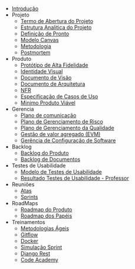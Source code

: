 - [Introdução](introducao)
- Projeto
  - [Termo de Abertura do Projeto](docs/projeto/tap)
  - [Estrutura Analitica do Projeto](docs/projeto/eap)
  - [Definição de Pronto](docs/projeto/definicaopronto)
  - [Modelo Canvas](docs/projeto/canvas)
  - [Metodologia](docs/projeto/metodologia)
  - [Postmortem](docs/projeto/postmortem)
- Produto
  - [Protótipo de Alta Fidelidade](docs/projeto/prototipo)
  - [Identidade Visual](docs/projeto/identidadevisual)
  - [Documento de Visão](docs/projeto/documentovisao)
  - [Documento de Arquitetura](docs/projeto/documentoarquitetura)
  - [NFR](docs/projeto/nfr)
  - [Especificação de Casos de Uso](docs/projeto/especificacaocasosdeuso)
  - [Minimo Produto Viável](docs/projeto/mvp)
- Gerencia
  - [Plano de comunicação](docs/projeto/planocomunicacao)
  - [Plano de Gerenciamento de Risco](docs/projeto/gerenciamentorisco)
  - [Plano de Gerenciamento da Qualidade](docs/projeto/plano_qualidade)
  - [Gestão de valor agregado (EVM)](docs/projeto/evm)
  - [Gerência de Configuração de Software](docs/projeto/planogerencia)
- Backlog
  - [Backlog do Produto](docs/projeto/backlog)
  - [Backlog de Documentos](docs/projeto/backlogDocumentos)
- Testes de Usabilidade
  - [Modelo de Testes de Usabilidade](docs/projeto/testesUsabilidade)
  - [Resultado Testes de Usabilidade - Professor](docs/projeto/resultadoTesteUsabilidade)
- Reuniões
  - [Atas](atas/indice)
  - [Sprints](sprints/indice)
- RoadMaps
  - [Roadmap do Produto](docs/roadmap/roadmapProduto)
  - [Roadmap dos Papéis](docs/roadmap/roadmapPapeis)
- Treinamentos
  - [Metodologias Ágeis](docs/treinamentos/metodologiasAgeis)
  - [Gitflow](docs/treinamentos/gitflow)
  - [Docker](docs/treinamentos/docker)
  - [Simulação Sprint](docs/treinamentos/simulacao)
  - [Django Rest](docs/treinamentos/djangoRest)
  - [Code Academy](docs/treinamentos/codeacademy)
